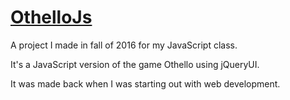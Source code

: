 # [OthelloJs](https://ultreson.github.io/OthelloJs/index.html)
A project I made in fall of 2016 for my JavaScript class.

It's a JavaScript version of the game Othello using jQueryUI.

It was made back when I was starting out with web development.
